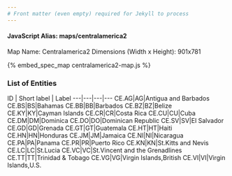 ```yaml
---
# Front matter (even empty) required for Jekyll to process
---
```


#### JavaScript Alias: maps/centralamerica2

Map Name: Centralamerica2
Dimensions (Width x Height): 901x781



{% embed_spec_map centralamerica2-map.js %}

### List of Entities

ID | Short label | Label
---|---|---|---
CE.AG|AG|Antigua and Barbados
CE.BS|BS|Bahamas
CE.BB|BB|Barbados
CE.BZ|BZ|Belize
CE.KY|KY|Cayman Islands
CE.CR|CR|Costa Rica
CE.CU|CU|Cuba
CE.DM|DM|Dominica
CE.DO|DO|Dominican Republic
CE.SV|SV|El Salvador
CE.GD|GD|Grenada
CE.GT|GT|Guatemala
CE.HT|HT|Haiti
CE.HN|HN|Honduras
CE.JM|JM|Jamaica
CE.NI|NI|Nicaragua
CE.PA|PA|Panama
CE.PR|PR|Puerto Rico
CE.KN|KN|St.Kitts and Nevis
CE.LC|LC|St.Lucia
CE.VC|VC|St.Vincent and the Grenadlines
CE.TT|TT|Trinidad & Tobago
CE.VG|VG|Virgin Islands,British
CE.VI|VI|Virgin Islands,U.S.

